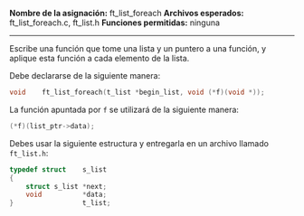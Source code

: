 
**Nombre de la asignación:** ft_list_foreach
**Archivos esperados:** ft_list_foreach.c, ft_list.h
**Funciones permitidas:** ninguna

---

Escribe una función que tome una lista y un puntero a una función, y aplique esta función a cada elemento de la lista.

Debe declararse de la siguiente manera:

```c
void    ft_list_foreach(t_list *begin_list, void (*f)(void *));
```

La función apuntada por `f` se utilizará de la siguiente manera:

```c
(*f)(list_ptr->data);
```

Debes usar la siguiente estructura y entregarla en un archivo llamado `ft_list.h`:

```c
typedef struct    s_list
{
    struct s_list *next;
    void          *data;
}                 t_list;
```
